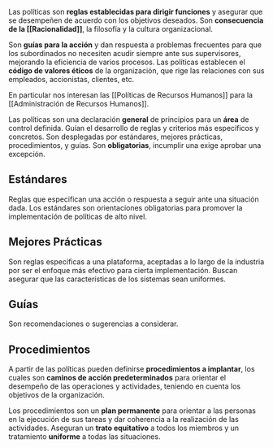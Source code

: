 Las políticas son **reglas establecidas para dirigir funciones** y asegurar que se desempeñen de acuerdo con los objetivos deseados. Son **consecuencia de la [[Racionalidad]]**, la filosofía y la cultura organizacional.

Son **guías para la acción** y dan respuesta a problemas frecuentes para que los subordinados no necesiten acudir siempre ante sus supervisores, mejorando la eficiencia de varios procesos. Las políticas establecen el **código de valores éticos** de la organización, que rige las relaciones con sus empleados, accionistas, clientes, etc.


En particular nos interesan las [[Políticas de Recursos Humanos]] para la [[Administración de Recursos Humanos]].


Las políticas son una declaración **general** de principios para un **área** de control definida. Guían el desarrollo de reglas y criterios más específicos y concretos. Son desplegadas por estándares, mejores prácticas, procedimientos, y guías. Son **obligatorias**, incumplir una exige aprobar una excepción.

## Estándares

Reglas que especifican una acción o respuesta a seguir ante una situación dada. Los estándares son orientaciones obligatorias para promover la implementación de políticas de alto nivel.

## Mejores Prácticas

Son reglas específicas a una plataforma, aceptadas a lo largo de la industria por ser el enfoque más efectivo para cierta implementación. Buscan asegurar que las características de los sistemas sean uniformes.

## Guías

Son recomendaciones o sugerencias a considerar.

## Procedimientos

A partir de las políticas pueden definirse **procedimientos a implantar**, los cuales son **caminos de acción predeterminados** para orientar el desempeño de las operaciones y actividades, teniendo en cuenta los objetivos de la organización.

Los procedimientos son un **plan permanente** para orientar a las personas en la ejecución de sus tareas y dar coherencia a la realización de las actividades. Aseguran un **trato equitativo** a todos los miembros y un tratamiento **uniforme** a todas las situaciones.
